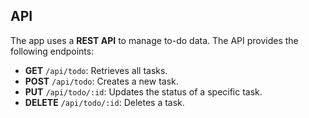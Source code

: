 ## API  

The app uses a **REST API** to manage to-do data. The API provides the following endpoints:  

- **GET** `/api/todo`: Retrieves all tasks.  
- **POST** `/api/todo`: Creates a new task.  
- **PUT** `/api/todo/:id`: Updates the status of a specific task.  
- **DELETE** `/api/todo/:id`: Deletes a task.  
